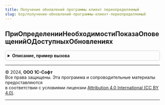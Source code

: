 ```yaml
---
title: Получение обновлений программы клиент переопределяемый
slug: bsp/получение-обновлений-программы-клиент-переопределяемый
---
```



## ПриОпределенииНеобходимостиПоказаОповещенийОДоступныхОбновлениях
<details style="margin: 1em 0; padding: 0.5em; border: 1px solid #ccc; border-radius: 6px;">

<summary style="font-weight: bold; cursor: pointer;">Описание, пример вызова</summary>

```bsl

// Определяет необходимость показа всплывающего оповещения о
// доступном обновлении программы. Вызывается только при наличии
// встроенной подсистемы СтандартныеПодсистемы.ТекущиеДела.
//
// Параметры:
//	Использование - Булево - в параметре возвращается признак необходимости
//		показа оповещения. Истина- показать, Ложь - в противном случае.
//		Значение по умолчанию - Ложь.
//
//@skip-warning
Процедура ПриОпределенииНеобходимостиПоказаОповещенийОДоступныхОбновлениях(Использование) Экспорт
```

Пример вызова
```bsl
ПолучениеОбновленийПрограммыКлиентПереопределяемый.ПриОпределенииНеобходимостиПоказаОповещенийОДоступныхОбновлениях(Использование) 
```
</details>

---

© 2024, **ООО 1С-Софт**  
Все права защищены. Эта программа и сопроводительные материалы предоставляются  
в соответствии с условиями лицензии [Attribution 4.0 International (CC BY 4.0)](https://creativecommons.org/licenses/by/4.0/legalcode).

---
